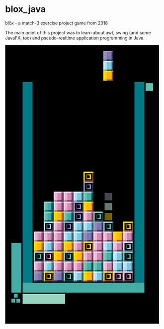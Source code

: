 # blox_java
blöx - a match-3 exercise project game from 2018

The main point of this project was to learn about awt, swing (and some JavaFX, too) and pseudo-realtime application programming in Java.

![Alt text](/screenshot.png?raw=true "Screenshot")
